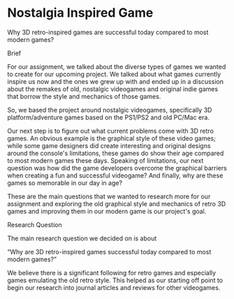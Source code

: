 # Nostalgia Inspired Game
Why 3D retro-inspired games are successful today compared to most modern games? 

Brief 

For our assignment, we talked about the diverse types of games we wanted to create for our upcoming project. We talked about what games currently inspire us now and the ones we grew up with and ended up in a discussion about the remakes of old, nostalgic videogames and original indie games that borrow the style and mechanics of those games.  

So, we based the project around nostalgic videogames, specifically 3D platform/adventure games based on the PS1/PS2 and old PC/Mac era. 

Our next step is to figure out what current problems come with 3D retro games. An obvious example is the graphical style of these video games; while some game designers did create interesting and original designs around the console's limitations, these games do show their age compared to most modern games these days. Speaking of limitations, our next question was how did the game developers overcome the graphical barriers when creating a fun and successful videogame? And finally, why are these games so memorable in our day in age?  

These are the main questions that we wanted to research more for our assignment and exploring the old graphical style and mechanics of retro 3D games and improving them in our modern game is our project's goal.  

 

Research Question 

The main research question we decided on is about 

 “Why are 3D retro-inspired games successful today compared to most modern games?”  

We believe there is a significant following for retro games and especially games emulating the old retro style. This helped as our starting off point to begin our research into journal articles and reviews for other videogames. 

